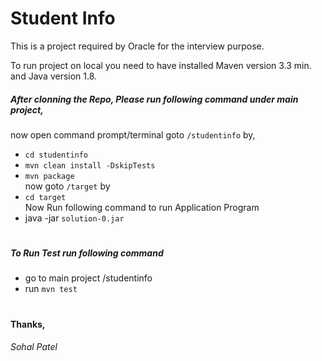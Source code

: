 # Student Info

This is a project required by Oracle for the interview purpose.

To run project on local you need to have installed Maven version 3.3 min. and Java version 1.8.

##### After clonning the Repo, Please run following command under main project,
now open command prompt/terminal 
goto `/studentinfo` by,
 -  `cd studentinfo`
 -  `mvn clean install -DskipTests`
 -  `mvn package`
\
now goto `/target` by
 -  `cd target`
\
Now Run following command to run Application Program
- java -jar `solution-0.jar`

#

##### To Run Test run following command 
- go to main project /studentinfo
- run `mvn test`

#

#### Thanks,
###### Sohal Patel

